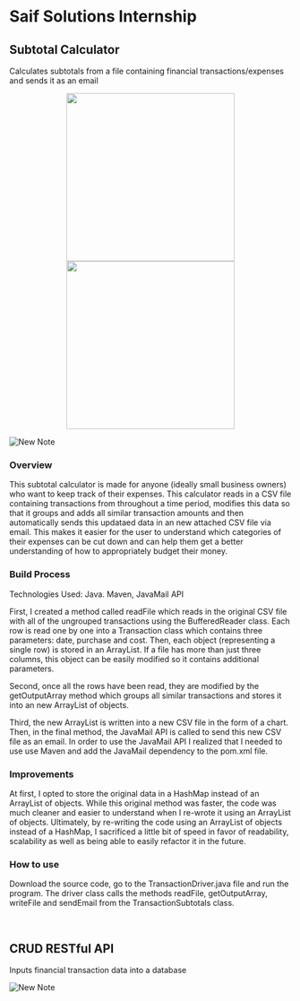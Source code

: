 # Saif Solutions Internship

## Subtotal Calculator

Calculates subtotals from a file containing financial transactions/expenses and sends it as an email

<p align="center">
  <img src= "https://user-images.githubusercontent.com/85238036/212371938-7aa764fb-d55d-47e6-bb95-0763257f17ed.jpeg" height = "300" />
  <img src= "https://user-images.githubusercontent.com/85238036/212372106-5c9122d5-2f0e-4663-aca0-9e1774f548a6.jpeg" height = "300"/>
</p>

![New Note](https://user-images.githubusercontent.com/85238036/212373250-f2bd3d59-f025-4a42-877a-176c9bf3de57.jpeg)



### Overview

This subtotal calculator is made for anyone (ideally small business owners) who want to keep track of their expenses. This calculator reads in a CSV file containing transactions from throughout a time period, modifies this data so that it groups and adds all similar transaction amounts and then automatically sends this updataed data in an new attached CSV file via email. This makes it easier for the user to understand which categories of their expenses can be cut down and can help them get a better understanding of how to appropriately budget their money.

### Build Process

Technologies Used: Java. Maven, JavaMail API

First, I created a method called readFile which reads in the original CSV file with all of the ungrouped transactions using the BufferedReader class. Each row is read one by one into a Transaction class which contains three parameters: date, purchase and cost. Then, each object (representing a single row) is stored in an ArrayList. If a file has more than just three columns, this object can be easily modified so it contains additional parameters. 

Second, once all the rows have been read, they are modified by the getOutputArray method which groups all similar transactions and stores it into an new ArrayList of objects. 

Third, the new ArrayList is written into a new CSV file in the form of a chart. Then, in the final method, the JavaMail API is called to send this new CSV file as an email. In order to use the JavaMail API I realized that I needed to use use Maven and add the JavaMail dependency to the pom.xml file. 

### Improvements

At first, I opted to store the original data in a HashMap instead of an ArrayList of objects. While this original method was faster, the code was much cleaner and easier to understand when I re-wrote it using an ArrayList of objects. Ultimately, by re-writing the code using an ArrayList of objects instead of a HashMap, I sacrificed a little bit of speed in favor of readability, scalability as well as being able to easily refactor it in the future.

### How to use

Download the source code, go to the TransactionDriver.java file and run the program. The driver class calls the methods readFile, getOutputArray, writeFile and sendEmail from the TransactionSubtotals class.

<br>

## CRUD RESTful API

Inputs financial transaction data into a database

![New Note](https://user-images.githubusercontent.com/85238036/212412499-712bd653-5f89-4cc8-b990-c9a1f64d72b4.jpeg)


